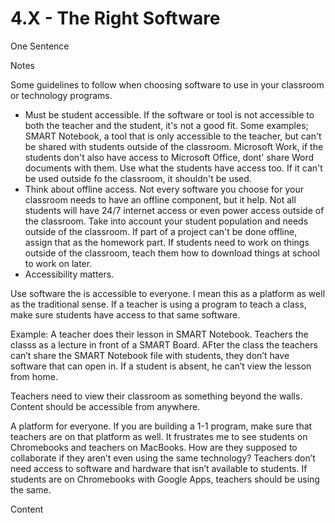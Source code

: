 # 4.X - The Right Software

One Sentence

Notes

Some guidelines to follow when choosing software to use in your classroom or technology programs.

- Must be student accessible. If the software or tool is not accessible to both the teacher and the student, it's not a good fit. Some examples; SMART Notebook, a tool that is only accessible to the teacher, but can't be shared with students outside of the classroom. Microsoft Work, if the students don't also have access to Microsoft Office, dont' share Word documents with them. Use what the students have access too. If it can't be used outside fo the classroom, it shouldn't be used.
- Think about offline access. Not every software you choose for your classroom needs to have an offline component, but it help. Not all students will have 24/7 internet access or even power access outside of the classroom. Take into account your student population and needs outside of the classroom. If part of a project can't be done offline, assign that as the homework part. If students need to work on things outside of the classroom, teach them how to download things at school to work on later.
- Accessibility matters.

Use software the is accessible to everyone. I mean this as a platform as well as the traditional sense. If a teacher is using a program to teach a class, make sure students have access to that same software. 

Example: A teacher does their lesson in SMART Notebook. Teachers the classs as a lecture in front of a SMART Board. AFter the class the teachers can’t share the SMART Notebook file with students, they don’t have software that can open in. If a student is absent, he can’t view the lesson from home. 

Teachers need to view their classroom as something beyond the walls. Content should be accessible from anywhere. 

A platform for everyone. If you are building a 1-1 program, make sure that teachers are on that platform as well. It frustrates me to see students on Chromebooks and teachers on MacBooks. How are they supposed to collaborate if they aren’t even using the same technology? Teachers don’t need access to software and hardware that isn’t available to students. If students are on Chromebooks with Google Apps, teachers should be using the same. 

Content